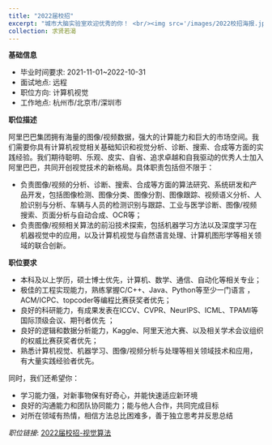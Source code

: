 ```yaml
---
title: "2022届校招"
excerpt: "城市大脑实验室欢迎优秀的你！ <br/><img src='/images/2022校招海报.jpg' >"
collection: 求贤若渴
---
```


**基础信息**
- 毕业时间要求: 2021-11-01~2022-10-31
- 面试地点: 远程
- 职位方向: 计算机视觉
- 工作地点: 杭州市/北京市/深圳市

**职位描述**

阿里巴巴集团拥有海量的图像/视频数据，强大的计算能力和巨大的市场空间。我们需要你具有计算机视觉相关基础知识和视觉分析、诊断、搜索、合成等方面的实践经验。我们期待聪明、乐观、皮实、自省、追求卓越和自我驱动的优秀人士加入阿里巴巴，共同开创视觉技术的新格局。具体职责包括但不限于： 
+ 负责图像/视频的分析、诊断、搜索、合成等方面的算法研究、系统研发和产品开发，包括图像检测、图像分类、图像分割、图像跟踪、视频语义分析、人脸识别与分析、车辆与人员的检测识别与跟踪、工业与医学诊断、图像/视频搜索、页面分析与自动合成、OCR等；
+ 负责图像/视频相关算法的前沿技术探索，包括机器学习方法以及深度学习在机器视觉中的应用，以及计算机视觉与自然语言处理、计算机图形学等相关领域的联合创新。

**职位要求**
+ 本科及以上学历，硕士博士优先，计算机、数学、通信、自动化等相关专业；
+ 极佳的工程实现能力，熟练掌握C/C++、Java、Python等至少一门语言 ，ACM/ICPC、topcoder等编程比赛获奖者优先；
+ 良好的科研能力，有成果发表在ICCV、CVPR、NeurIPS、ICML、TPAMI等国际顶级会议、期刊者优先 ；
+ 良好的逻辑和数据分析能力，Kaggle、阿里天池大赛、以及相关学术会议组织的权威比赛获奖者优先；
+ 熟悉计算机视觉、机器学习、图像/视频分析与处理等相关领域技术和应用，有大量实践经验者优先。

同时，我们还希望你：
+ 学习能力强，对新事物保有好奇心，并能快速适应新环境 
+ 良好的沟通能力和团队协同能力；能与他人合作，共同完成目标 
+ 对所在领域有热情，相信方法总比困难多，善于独立思考并反思总结

*职位链接*: [2022届校招-视觉算法](https://talent.alibaba.com/campus-position/12686?spm=a1z9iw.13825115.0.0.60663ae77Gy9Gu "算法工程师-计算机视觉") 
